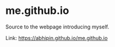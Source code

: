# me.github.io

Source to the webpage introducing myself.

Link: https://abhipin.github.io/me.github.io
